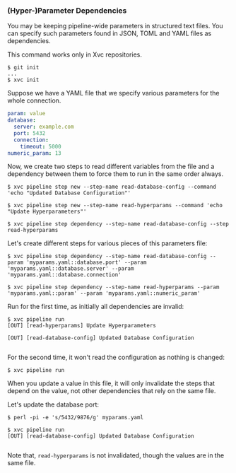 ### (Hyper-)Parameter Dependencies

You may be keeping pipeline-wide parameters in structured text files. You can specify such parameters found in JSON,
TOML and YAML files as dependencies.


This command works only in Xvc repositories.

```console
$ git init
...
$ xvc init
```

Suppose we have a YAML file that we specify various parameters for the whole connection.

```yaml
param: value
database:
  server: example.com
  port: 5432
  connection:
    timeout: 5000
numeric_param: 13
```

Now, we create two steps to read different variables from the file and a dependency between them to force them to run in
the same order always.

```
$ xvc pipeline step new --step-name read-database-config --command 'echo "Updated Database Configuration"'

$ xvc pipeline step new --step-name read-hyperparams --command 'echo "Update Hyperparameters"'

$ xvc pipeline step dependency --step-name read-database-config --step read-hyperparams
```

Let's create different steps for various pieces of this parameters file:

```console
$ xvc pipeline step dependency --step-name read-database-config --param 'myparams.yaml::database.port' --param 'myparams.yaml::database.server' --param 'myparams.yaml::database.connection'

$ xvc pipeline step dependency --step-name read-hyperparams --param 'myparams.yaml::param' --param 'myparams.yaml::numeric_param'

```

Run for the first time, as initially all dependencies are invalid:

```console
$ xvc pipeline run
[OUT] [read-hyperparams] Update Hyperparameters
 
[OUT] [read-database-config] Updated Database Configuration
 

```

For the second time, it won't read the configuration as nothing is changed:

```console
$ xvc pipeline run

```

When you update a value in this file, it will only invalidate the steps that depend on the value, not other dependencies
that rely on the same file.

Let's update the database port:

```console
$ perl -pi -e 's/5432/9876/g' myparams.yaml

$ xvc pipeline run
[OUT] [read-database-config] Updated Database Configuration
 

```

Note that, `read-hyperparams` is not invalidated, though the values are in the same file.
